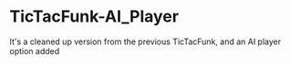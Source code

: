 # TicTacFunk-AI_Player
It's a cleaned up version from the previous TicTacFunk, and an AI player option added
